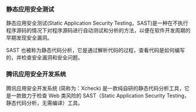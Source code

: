 ### 静态应用安全测试
静态应用安全测试(Static Application Security Testing，SAST)是一种在不执行程序源码的情况下对程序源码进行自动测试和分析的方法，以便在软件开发周期的早期发现安全漏洞。

SAST 也被称为静态代码分析，它是通过解析代码的过程，查看代码是如何编写的，并检查安全漏洞和安全问题。

### 腾讯应用安全开发系统
腾讯应用安全开发系统 (简称为：Xcheck) 是一款纯自研的静态代码分析工具，它是一款致力于检查 Web 类风险的 SAST（Static Application Security Testing，静态代码分析，无需编译）工具。
